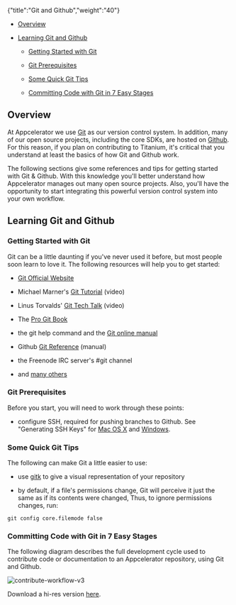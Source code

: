 {"title":"Git and Github","weight":"40"}

* [Overview](#overview)

* [Learning Git and Github](#learning-git-and-github)

    * [Getting Started with Git](#getting-started-with-git)

    * [Git Prerequisites](#git-prerequisites)

    * [Some Quick Git Tips](#some-quick-git-tips)

    * [Committing Code with Git in 7 Easy Stages](#committing-code-with-git-in-7-easy-stages)

## Overview

At Appcelerator we use [Git](http://en.wikipedia.org/wiki/Git_(software)) as our version control system. In addition, many of our open source projects, including the core SDKs, are hosted on [Github](http://github.com). For this reason, if you plan on contributing to Titanium, it's critical that you understand at least the basics of how Git and Github work.

The following sections give some references and tips for getting started with Git & Github. With this knowledge you'll better understand how Appcelerator manages out many open source projects. Also, you'll have the opportunity to start integrating this powerful version control system into your own workflow.

## Learning Git and Github

### Getting Started with Git

Git can be a little daunting if you've never used it before, but most people soon learn to love it. The following resources will help you to get started:

* [Git Official Website](http://git-scm.com)

* Michael Marner's [Git Tutorial](http://www.youtube.com/user/MichaelMarner#p/u/9/HaSDIdNkCDQ) (video)

* Linus Torvalds' [Git Tech Talk](http://www.youtube.com/watch?v=4XpnKHJAok8) (video)

* The [Pro Git Book](http://progit.org/book/)

* the git help command and the [Git online manual](http://www.kernel.org/pub/software/scm/git/docs/)

* Github [Git Reference](http://gitref.org) (manual)

* the Freenode IRC server's #git channel

* and [many others](http://www.google.com/search?hl=en&q=git+version+control)

### Git Prerequisites

Before you start, you will need to work through these points:

* configure SSH, required for pushing branches to Github. See "Generating SSH Keys" for [Mac OS X](http://help.github.com/mac-key-setup/) and [Windows](http://help.github.com/msysgit-key-setup/).

### Some Quick Git Tips

The following can make Git a little easier to use:

* use [gitk](http://gitk.sourceforge.net/development.html) to give a visual representation of your repository

* by default, if a file's permissions change, Git will perceive it just the same as if its contents were changed, Thus, to ignore permissions changes, run:

```
git config core.filemode false
```

### Committing Code with Git in 7 Easy Stages

The following diagram describes the full development cycle used to contribute code or documentation to an Appcelerator repository, using Git and Github.

![contribute-workflow-v3](/Images/appc/download/attachments/27164686/contribute-workflow-v3.png)

Download a hi-res version [here](#undefined).
